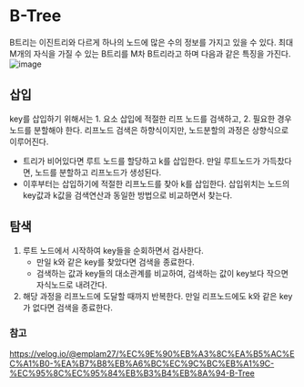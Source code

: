 # B-Tree
B트리는 이진트리와 다르게 하나의 노드에 많은 수의 정보를 가지고 있을 수 있다. 최대 M개의 자식을 가질 수 있는 B트리를 M차 B트리라고 하며 다음과 같은 특징을 가진다.
![image](https://user-images.githubusercontent.com/74875490/171357659-ed64e2ea-9fcc-46bf-ab0d-d9e62f859a90.png)

## 삽입
key를 삽입하기 위해서는 1. 요소 삽입에 적절한 리프 노드를 검색하고, 2. 필요한 경우 노드를 분할해야 한다. 리프노드 검색은 하향식이지만, 노드분할의 과정은 상향식으로 이루어진다.
- 트리가 비어있다면 루트 노드를 할당하고 k를 삽입한다. 만일 루트노드가 가득찼다면, 노드를 분할하고 리프노드가 생성된다.
- 이후부터는 삽입하기에 적절한 리프노드를 찾아 k를 삽입한다. 삽입위치는 노드의 key값과 k값을 검색연산과 동일한 방법으로 비교하면서 찾는다.

## 탐색
1. 루트 노드에서 시작하여 key들을 순회하면서 검사한다.
    - 만일 k와 같은 key를 찾았다면 검색을 종료한다.
    - 검색하는 값과 key들의 대소관계를 비교하여, 검색하는 값이 key보다 작으면 자식노드로 내려간다.
2. 해당 과정을 리프노드에 도달할 때까지 반복한다. 만일 리프노드에도 k와 같은 key가 없다면 검색을 종료한다.

### 참고
https://velog.io/@emplam27/%EC%9E%90%EB%A3%8C%EA%B5%AC%EC%A1%B0-%EA%B7%B8%EB%A6%BC%EC%9C%BC%EB%A1%9C-%EC%95%8C%EC%95%84%EB%B3%B4%EB%8A%94-B-Tree

